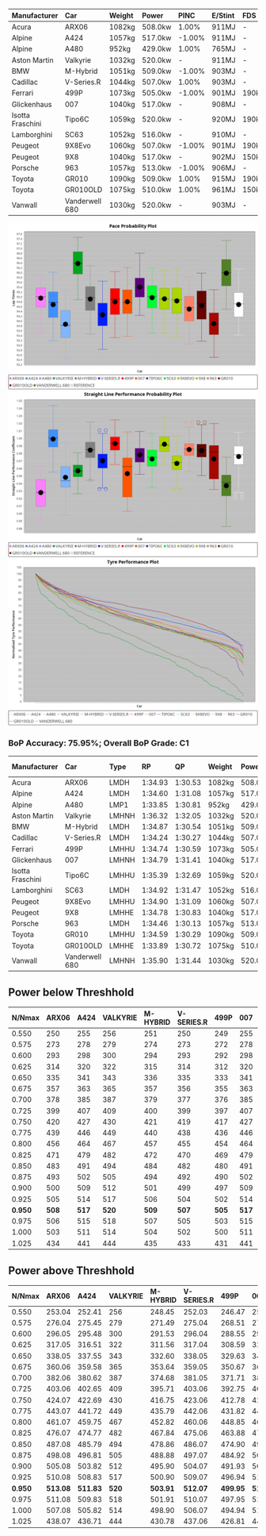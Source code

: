 | Manufacturer     | Car            | Weight | Power   | PINC    | E/Stint | FDS     |
|:-|:-|:-|:-|:-|:-|:-|
| Acura            | ARX06          | 1082kg | 508.0kw | 1.00%   | 911MJ   |    -    |
| Alpine           | A424           | 1057kg | 517.0kw | -1.00%  | 911MJ   |    -    |
| Alpine           | A480           | 952kg  | 429.0kw | 1.00%   | 765MJ   |    -    |
| Aston Martin     | Valkyrie       | 1032kg | 520.0kw |    -    | 911MJ   |    -    |
| BMW              | M-Hybrid       | 1051kg | 509.0kw | -1.00%  | 903MJ   |    -    |
| Cadillac         | V-Series.R     | 1044kg | 507.0kw | 1.00%   | 903MJ   |    -    |
| Ferrari          | 499P           | 1073kg | 505.0kw | -1.00%  | 901MJ   | 190kph  |
| Glickenhaus      | 007            | 1040kg | 517.0kw |    -    | 908MJ   |    -    |
| Isotta Fraschini | Tipo6C         | 1059kg | 520.0kw |    -    | 920MJ   | 190kph  |
| Lamborghini      | SC63           | 1052kg | 516.0kw |    -    | 910MJ   |    -    |
| Peugeot          | 9X8Evo         | 1060kg | 507.0kw | -1.00%  | 901MJ   | 190kph  |
| Peugeot          | 9X8            | 1040kg | 517.0kw |    -    | 902MJ   | 150kph  |
| Porsche          | 963            | 1057kg | 513.0kw | -1.00%  | 906MJ   |    -    |
| Toyota           | GR010          | 1090kg | 509.0kw | 1.00%   | 915MJ   | 190kph  |
| Toyota           | GR010OLD       | 1075kg | 510.0kw | 1.00%   | 961MJ   | 150kph  |
| Vanwall          | Vanderwell 680 | 1030kg | 520.0kw |    -    | 903MJ   |    -    |

![PACECHART](./IMG/ACOMETHOD.png)
![STRAIGHTLINEPERFORMANCECHART](./IMG/ACOMETHOD_sp.png)
![TYREPERFORMANCECHART](./IMG/ACOMETHOD_tw.png)

### BoP Accuracy: 75.95%; Overall BoP Grade: C1
| Manufacturer     | Car            | Type  | RP      | QP      | Weight | Power¹  | Threshhold | PINC    | Power²   | E/Stint | AVG Vmax  | FDS     | RDLC | L/Stint | BOP-Grade | Model Accuracy | Model Points | Match%  | SimDiff |
|:-|:-|:-|:-|:-|:-|:-|:-|:-|:-|:-|:-|:-|:-|:-|:-|:-|:-|:-|:-|
| Acura            | ARX06          | LMDH  | 1:34.93 | 1:30.53 | 1082kg | 508.0kw | 210.0kph   | 1.00%   | 513.10kw |  911MJ  | 298.80kph |    -    | 0.99 | 37      | +B2       | 100.00%        | 996          | 82.89%  | #       |
| Alpine           | A424           | LMDH  | 1:34.60 | 1:31.08 | 1057kg | 517.0kw | 210.0kph   | -1.00%  | 511.80kw |  911MJ  | 312.85kph |    -    | 1.00 | 37      | -B1       | 99.49%         | 1360         | 89.97%  | #       |
| Alpine           | A480           | LMP1  | 1:33.85 | 1:30.81 |  952kg | 429.0kw | 210.0kph   | 1.00%   | 433.30kw |  765MJ  | 301.24kph |    -    | 0.97 | 34      | -Ω1       | 97.75%         | 1567         | 47.42%  | #       |
| Aston Martin     | Valkyrie       | LMHNH | 1:36.32 | 1:32.05 | 1032kg | 520.0kw | 210.0kph   |    -    | 520.00kw |  911MJ  | 306.91kph |    -    | 1.03 | 37      | +Ω1       | 100.00%        | 312          | 33.49%  | #       |
| BMW              | M-Hybrid       | LMDH  | 1:34.87 | 1:30.54 | 1051kg | 509.0kw | 210.0kph   | -1.00%  | 503.90kw |  903MJ  | 310.42kph |    -    | 1.01 | 37      | ~A1       | 98.62%         | 2363         | 100.00% | #       |
| Cadillac         | V-Series.R     | LMDH  | 1:34.24 | 1:30.27 | 1044kg | 507.0kw | 210.0kph   | 1.00%   | 512.10kw |  903MJ  | 307.68kph |    -    | 1.02 | 37      | -D1       | 98.50%         | 4201         | 69.81%  | #       |
| Ferrari          | 499P           | LMHHU | 1:34.74 | 1:30.59 | 1073kg | 505.0kw | 210.0kph   | -1.00%  | 500.00kw |  901MJ  | 309.27kph | 190kph  | 1.01 | 37      | -A2       | 100.00%        | 4441         | 94.59%  | #       |
| Glickenhaus      | 007            | LMHNH | 1:34.79 | 1:31.41 | 1040kg | 517.0kw | 210.0kph   |    -    | 517.00kw |  908MJ  | 305.57kph |    -    | 0.95 | 37      | ~A1       | 94.07%         | 2174         | 97.50%  | #       |
| Isotta Fraschini | Tipo6C         | LMHHU | 1:35.39 | 1:32.69 | 1059kg | 520.0kw | 210.0kph   |    -    | 520.00kw |  920MJ  | 308.95kph | 190kph  | 1.05 | 37      | +Ω1       | 98.48%         | 130          | 47.01%  | +0.35   |
| Lamborghini      | SC63           | LMDH  | 1:34.92 | 1:31.47 | 1052kg | 516.0kw | 210.0kph   |    -    | 516.00kw |  910MJ  | 307.92kph |    -    | 1.03 | 37      | ~A1       | 100.00%        | 784          | 97.94%  | -0.03   |
| Peugeot          | 9X8Evo         | LMHHU | 1:34.90 | 1:31.09 | 1060kg | 507.0kw | 210.0kph   | -1.00%  | 501.90kw |  901MJ  | 310.73kph | 190kph  | 1.00 | 37      | +B2       | 100.00%        | 808          | 84.64%  | +0.13   |
| Peugeot          | 9X8            | LMHHE | 1:34.78 | 1:30.83 | 1040kg | 517.0kw | 210.0kph   |    -    | 517.00kw |  902MJ  | 306.82kph | 150kph  | 1.03 | 37      | ~A1       | 98.79%         | 5064         | 100.00% | #       |
| Porsche          | 963            | LMDH  | 1:34.46 | 1:30.13 | 1057kg | 513.0kw | 210.0kph   | -1.00%  | 507.90kw |  906MJ  | 309.54kph |    -    | 1.00 | 37      | -B2       | 99.87%         | 12613        | 80.24%  | #       |
| Toyota           | GR010          | LMHHU | 1:34.59 | 1:30.29 | 1090kg | 509.0kw | 210.0kph   | 1.00%   | 514.10kw |  915MJ  | 307.47kph | 190kph  | 1.00 | 37      | -B1       | 99.73%         | 2956         | 88.64%  | #       |
| Toyota           | GR010OLD       | LMHHE | 1:33.89 | 1:30.72 | 1075kg | 510.0kw | 210.0kph   | 1.00%   | 515.10kw |  961MJ  | 306.48kph | 150kph  | 1.02 | 37      | -E2       | 94.62%         | 880          | 51.00%  | #       |
| Vanwall          | Vanderwell 680 | LMHNH | 1:35.90 | 1:31.44 | 1030kg | 520.0kw | 210.0kph   |    -    | 520.00kw |  903MJ  | 303.78kph |    -    | 1.01 | 37      | +E2       | 99.09%         | 544          | 50.14%  | #       |

## Power below Threshhold
| N/Nmax    | ARX06   | A424    | VALKYRIE | M-HYBRID | V-SERIES.R | 499P    | 007     | TIPO6C  | SC63    | 9X8EVO  | 9X8     | 963     | GR010   | GR010OLD | VANDERWELL 680 | ​     | RPM      | A480       |
|:-|:-|:-|:-|:-|:-|:-|:-|:-|:-|:-|:-|:-|:-|:-|:-|:-|:-|:-|
|  0.550    |  250    |  255    |  256     |  251     |  250       |  249    |  255    |  256    |  254    |  250    |  255    |  253    |  251    |  251     |  256           |  ​    |   --     |  0.00      |
|  0.575    |  273    |  278    |  279     |  274     |  273       |  272    |  278    |  279    |  277    |  273    |  278    |  276    |  274    |  274     |  279           |  ​    |   --     |  0.00      |
|  0.600    |  293    |  298    |  300     |  294     |  293       |  292    |  298    |  300    |  298    |  293    |  298    |  296    |  294    |  295     |  300           |  ​    |   --     |  0.00      |
|  0.625    |  314    |  320    |  322     |  315     |  314       |  312    |  320    |  322    |  319    |  314    |  320    |  317    |  315    |  316     |  322           |  ​    |   --     |  0.00      |
|  0.650    |  335    |  341    |  343     |  336     |  335       |  333    |  341    |  343    |  340    |  335    |  341    |  338    |  336    |  337     |  343           |  ​    |   --     |  0.00      |
|  0.675    |  357    |  363    |  365     |  357     |  356       |  355    |  363    |  365    |  362    |  356    |  363    |  360    |  357    |  358     |  365           |  ​    |   --     |  0.00      |
|  0.700    |  378    |  385    |  387     |  379     |  377       |  376    |  385    |  387    |  384    |  377    |  385    |  382    |  379    |  380     |  387           |  ​    |   --     |  0.00      |
|  0.725    |  399    |  407    |  409     |  400     |  399       |  397    |  407    |  409    |  406    |  399    |  407    |  403    |  400    |  401     |  409           |  ​    |   --     |  0.00      |
|  0.750    |  420    |  427    |  430     |  421     |  419       |  417    |  427    |  430    |  427    |  419    |  427    |  424    |  421    |  422     |  430           |  ​    |   --     |  0.00      |
|  0.775    |  439    |  446    |  449     |  440     |  438       |  436    |  446    |  449    |  446    |  438    |  446    |  443    |  440    |  441     |  449           |  ​    |  5000    |  253.56    |
|  0.800    |  456    |  464    |  467     |  457     |  455       |  454    |  464    |  467    |  463    |  455    |  464    |  461    |  457    |  458     |  467           |  ​    |  5500    |  299.66    |
|  0.825    |  471    |  479    |  482     |  472     |  470       |  469    |  479    |  482    |  478    |  470    |  479    |  476    |  472    |  473     |  482           |  ​    |  6000    |  334.74    |
|  0.850    |  483    |  491    |  494     |  484     |  482       |  480    |  491    |  494    |  490    |  482    |  491    |  487    |  484    |  485     |  494           |  ​    |  6500    |  377.84    |
|  0.875    |  493    |  502    |  505     |  494     |  492       |  490    |  502    |  505    |  501    |  492    |  502    |  498    |  494    |  495     |  505           |  ​    |  7000    |  421.93    |
|  0.900    |  500    |  509    |  512     |  501     |  499       |  497    |  509    |  512    |  508    |  499    |  509    |  505    |  501    |  502     |  512           |  ​    |  7500    |  432.96    |
|  0.925    |  505    |  514    |  517     |  506     |  504       |  502    |  514    |  517    |  513    |  504    |  514    |  510    |  506    |  507     |  517           |  ​    |  8000    |  428.95    |
| **0.950** | **508** | **517** | **520**  | **509**  | **507**    | **505** | **517** | **520** | **516** | **507** | **517** | **513** | **509** | **510**  | **520**        | **​** | **8500** | **431.95** |
|  0.975    |  506    |  515    |  518     |  507     |  505       |  503    |  515    |  518    |  514    |  505    |  515    |  511    |  507    |  508     |  518           |  ​    |  9000    |  215.48    |
|  1.000    |  503    |  511    |  514     |  504     |  502       |  500    |  511    |  514    |  510    |  502    |  511    |  507    |  504    |  505     |  514           |  ​    |   --     |  0.00      |
|  1.025    |  434    |  441    |  444     |  435     |  433       |  431    |  441    |  444    |  441    |  433    |  441    |  438    |  435    |  436     |  444           |  ​    |   --     |  0.00      |

## Power above Threshhold
| N/Nmax    | ARX06      | A424       | VALKYRIE | M-HYBRID   | V-SERIES.R | 499P       | 007     | TIPO6C  | SC63    | 9X8EVO     | 9X8     | 963        | GR010      | GR010OLD   | VANDERWELL 680 | ​     | RPM      | A480       |
|:-|:-|:-|:-|:-|:-|:-|:-|:-|:-|:-|:-|:-|:-|:-|:-|:-|:-|:-|
|  0.550    |  253.04    |  252.41    |  256     |  248.45    |  252.03    |  246.47    |  255    |  256    |  254    |  247.46    |  255    |  250.43    |  253.04    |  254.05    |  256           |  ​    |   --     |  0.00      |
|  0.575    |  276.04    |  275.45    |  279     |  271.49    |  275.04    |  268.51    |  278    |  279    |  277    |  270.50    |  278    |  273.47    |  276.05    |  277.05    |  279           |  ​    |   --     |  0.00      |
|  0.600    |  296.05    |  295.48    |  300     |  291.53    |  296.04    |  288.55    |  298    |  300    |  298    |  290.54    |  298    |  293.50    |  297.05    |  297.06    |  300           |  ​    |   --     |  0.00      |
|  0.625    |  317.05    |  316.51    |  322     |  311.56    |  317.04    |  308.59    |  320    |  322    |  319    |  310.58    |  320    |  314.54    |  318.06    |  319.06    |  322           |  ​    |   --     |  0.00      |
|  0.650    |  338.05    |  337.55    |  343     |  332.60    |  338.05    |  329.63    |  341    |  343    |  340    |  331.61    |  341    |  335.57    |  339.06    |  340.07    |  343           |  ​    |   --     |  0.00      |
|  0.675    |  360.06    |  359.58    |  365     |  353.64    |  359.05    |  350.67    |  363    |  365    |  362    |  352.65    |  363    |  356.61    |  361.06    |  362.07    |  365           |  ​    |   --     |  0.00      |
|  0.700    |  382.06    |  380.62    |  387     |  374.68    |  381.05    |  371.71    |  385    |  387    |  384    |  373.69    |  385    |  377.65    |  383.07    |  383.07    |  387           |  ​    |   --     |  0.00      |
|  0.725    |  403.06    |  402.65    |  409     |  395.71    |  403.06    |  392.75    |  407    |  409    |  406    |  394.73    |  407    |  399.68    |  404.07    |  405.08    |  409           |  ​    |   --     |  0.00      |
|  0.750    |  424.07    |  422.69    |  430     |  416.75    |  423.06    |  412.78    |  427    |  430    |  427    |  414.77    |  427    |  419.72    |  425.07    |  426.08    |  430           |  ​    |   --     |  0.00      |
|  0.775    |  443.07    |  441.72    |  449     |  435.79    |  442.06    |  431.82    |  446    |  449    |  446    |  433.80    |  446    |  438.75    |  444.08    |  445.09    |  449           |  ​    |  5000    |  253.56    |
|  0.800    |  461.07    |  459.75    |  467     |  452.82    |  460.06    |  448.85    |  464    |  467    |  463    |  450.84    |  464    |  455.78    |  462.08    |  463.09    |  467           |  ​    |  5500    |  299.66    |
|  0.825    |  476.07    |  474.77    |  482     |  467.84    |  475.06    |  463.88    |  479    |  482    |  478    |  465.86    |  479    |  470.81    |  477.08    |  478.09    |  482           |  ​    |  6000    |  334.74    |
|  0.850    |  487.08    |  485.79    |  494     |  478.86    |  486.07    |  474.90    |  491    |  494    |  490    |  476.88    |  491    |  482.83    |  488.09    |  489.09    |  494           |  ​    |  6500    |  377.84    |
|  0.875    |  498.08    |  496.81    |  505     |  488.88    |  497.07    |  484.92    |  502    |  505    |  501    |  486.90    |  502    |  492.84    |  499.09    |  500.10    |  505           |  ​    |  7000    |  421.93    |
|  0.900    |  505.08    |  503.82    |  512     |  495.90    |  504.07    |  491.93    |  509    |  512    |  508    |  493.92    |  509    |  499.86    |  506.09    |  507.10    |  512           |  ​    |  7500    |  432.96    |
|  0.925    |  510.08    |  508.83    |  517     |  500.90    |  509.07    |  496.94    |  514    |  517    |  513    |  498.92    |  514    |  504.86    |  511.09    |  512.10    |  517           |  ​    |  8000    |  428.95    |
| **0.950** | **513.08** | **511.83** | **520**  | **503.91** | **512.07** | **499.95** | **517** | **520** | **516** | **501.93** | **517** | **507.87** | **514.09** | **515.10** | **520**        | **​** | **8500** | **431.95** |
|  0.975    |  511.08    |  509.83    |  518     |  501.91    |  510.07    |  497.95    |  515    |  518    |  514    |  499.93    |  515    |  505.87    |  512.09    |  513.10    |  518           |  ​    |  9000    |  215.48    |
|  1.000    |  507.08    |  505.82    |  514     |  498.90    |  506.07    |  494.94    |  511    |  514    |  510    |  496.92    |  511    |  502.86    |  508.09    |  509.10    |  514           |  ​    |   --     |  0.00      |
|  1.025    |  438.07    |  436.71    |  444     |  430.78    |  437.06    |  426.81    |  441    |  444    |  441    |  428.79    |  441    |  433.74    |  439.08    |  440.09    |  444           |  ​    |   --     |  0.00      |
